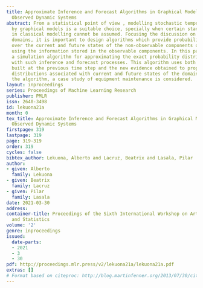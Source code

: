 ```yaml
---
title: Approximate Inference and Forecast Algorithms in Graphical Models for Partially
  Observed Dynamic Systems
abstract: From a statistical point of view , modelling stochastic temporal processes
  by graphical models is a suitable choice, specially when certain standard assumptions
  in classical modelling cannot be assumed. Focusing the discussion on partially observed
  domains, it is important to design algorithms which provide probability distributions
  over the current and future states of the non-observable components of the domain,
  using the information stored in the observable components. In this paper, we present
  a simulation algorithm for approximating the exact probability distributions associated
  with such inference and forecast processes. This algorithm uses both the probabilities
  built at the previous time step and the new evidence obtained to propose new probability
  distributions associated with current and future states of the domain. To validate
  the algorithm, a case study of equipment maintenance is considered.
layout: inproceedings
series: Proceedings of Machine Learning Research
publisher: PMLR
issn: 2640-3498
id: lekuona21a
month: 0
tex_title: Approximate Inference and Forecast Algorithms in Graphical Models for Partially
  Observed Dynamic Systems
firstpage: 319
lastpage: 319
page: 319-319
order: 319
cycles: false
bibtex_author: Lekuona, Alberto and Lacruz, Beatrix and Lasala, Pilar
author:
- given: Alberto
  family: Lekuona
- given: Beatrix
  family: Lacruz
- given: Pilar
  family: Lasala
date: 2021-03-30
address:
container-title: Proceedings of the Sixth International Workshop on Artificial Intelligence
  and Statistics
volume: '2'
genre: inproceedings
issued:
  date-parts:
  - 2021
  - 3
  - 30
pdf: http://proceedings.mlr.press/v2/lekuona21a/lekuona21a.pdf
extras: []
# Format based on citeproc: http://blog.martinfenner.org/2013/07/30/citeproc-yaml-for-bibliographies/
---
```

